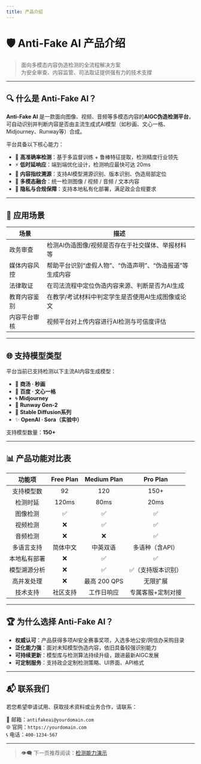 ```yaml
---
title: 产品介绍
---
```


# 🛡️ Anti-Fake AI 产品介绍

> 面向多模态内容伪造检测的全流程解决方案  
> 为安全审查、内容监管、司法取证提供强有力的技术支撑

---

## 🔍 什么是 Anti-Fake AI？

**Anti-Fake AI** 是一款面向图像、视频、音频等多模态内容的**AIGC伪造检测平台**，可自动识别并判断内容是否由主流生成式AI模型（如秒画、文心一格、Midjourney、Runway等）合成。

平台具备以下核心能力：

- 🎯 **高准确率检测**：基于多监督训练 + 鲁棒特征提取，检测精度行业领先  
- ⚡ **低时延响应**：端到端优化设计，检测响应最快可达 20ms  
- 🔎 **内容指纹溯源**：支持AI模型溯源识别、版本识别、伪造局部定位  
- 🧠 **多模态融合**：统一检测图像 / 视频 / 音频 / 文本内容  
- 🔐 **隐私与合规保障**：支持本地私有化部署，满足政企合规要求

---

## 🧭 应用场景

| 场景          | 描述                                                                 |
| ------------- | -------------------------------------------------------------------- |
| 政务审查      | 检测AI伪造图像/视频是否存在于社交媒体、举报材料等                   |
| 媒体内容风控  | 帮助平台识别“虚假人物”、“伪造声明”、“伪造报道”等生成内容         |
| 法律取证      | 在司法流程中定位伪造内容来源、判断是否为AI生成                     |
| 教育内容鉴别  | 在教学/考试材料中判定学生是否使用AI生成图像或论文                   |
| 内容平台审核  | 视频平台对上传内容进行AI检测与可信度评估                           |

---

## 🌐 支持模型类型

平台当前已支持检测以下主流AI内容生成模型：

- 🧊 **商汤 · 秒画**
- 🌸 **百度 · 文心一格**
- 🌀 **Midjourney**
- 🎨 **Runway Gen-2**
- 🧠 **Stable Diffusion系列**
- ✨ **OpenAI · Sora（实验中）**

支持模型数量：**150+**

---

## 📊 产品功能对比表

| 功能项        | Free Plan       | Medium Plan     | Pro Plan        |
| :-----------: | :-------------: | :-------------: | :-------------: |
| 支持模型数    | 92              | 120             | 150+            |
| 检测时延      | 120ms           | 80ms            | 20ms            |
| 图像检测      | ✅               | ✅               | ✅               |
| 视频检测      | ❌              | ✅               | ✅               |
| 音频检测      | ❌              | ❌              | ✅               |
| 多语言支持    | 简体中文        | 中英双语        | 多语种（含API）  |
| 本地私有部署  | ❌              | ✅               | ✅               |
| 模型溯源分析  | ❌              | ✅               | ✅（支持版本识别） |
| 高并发处理    | ❌              | 最高 200 QPS    | 无限扩展        |
| 技术支持      | 社区支持        | 工作日响应      | 专属客服+定制对接 |

---

## 🏆 为什么选择 Anti-Fake AI？

- **权威认可**：产品获得多项AI安全赛事奖项，入选多地公安/网信办采购目录  
- **泛化能力强**：面对未知模型伪造内容，依旧具备较强识别能力  
- **可持续更新**：模型库与检测算法持续升级，跟进最新AIGC发展  
- **可定制服务**：支持政企定制检测策略、UI界面、API格式  

---

## 📬 联系我们

若您希望申请试用、获取技术资料或业务合作，请联系：

📧 邮箱：`antifakeai@yourdomain.com`  
🌐 官网：`https://yourdomain.com`  
📞 电话：`400-1234-567`

---

> 👁️‍🗨️ 下一页推荐阅读：[检测能力演示](./demo.md)

